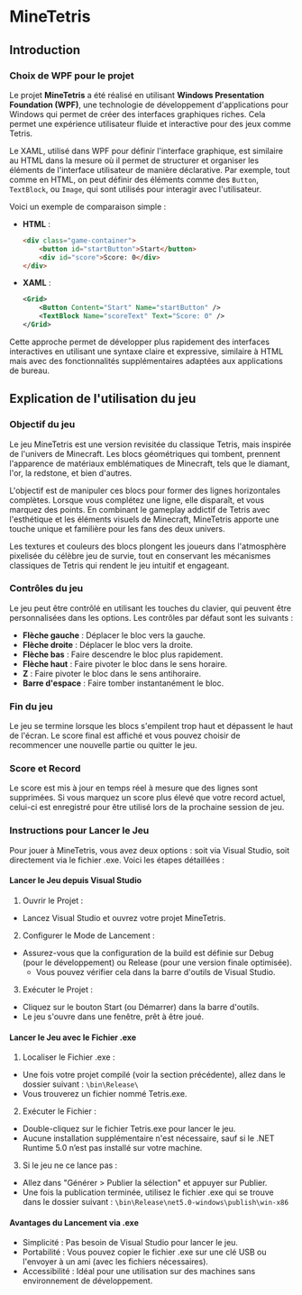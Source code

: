 # MineTetris

## Introduction

### Choix de WPF pour le projet

Le projet **MineTetris** a été réalisé en utilisant **Windows Presentation Foundation (WPF)**, une technologie de développement d'applications pour Windows qui permet de créer des interfaces graphiques riches. Cela permet une expérience utilisateur fluide et interactive pour des jeux comme Tetris.
  
Le XAML, utilisé dans WPF pour définir l'interface graphique, est similaire au HTML dans la mesure où il permet de structurer et organiser les éléments de l'interface utilisateur de manière déclarative. Par exemple, tout comme en HTML, on peut définir des éléments comme des `Button`, `TextBlock`, ou `Image`, qui sont utilisés pour interagir avec l'utilisateur.

Voici un exemple de comparaison simple :

- **HTML** :
    ```html
    <div class="game-container">
        <button id="startButton">Start</button>
        <div id="score">Score: 0</div>
    </div>
    ```

- **XAML** :
    ```xml
    <Grid>
        <Button Content="Start" Name="startButton" />
        <TextBlock Name="scoreText" Text="Score: 0" />
    </Grid>
    ```

Cette approche permet de développer plus rapidement des interfaces interactives en utilisant une syntaxe claire et expressive, similaire à HTML mais avec des fonctionnalités supplémentaires adaptées aux applications de bureau.

## Explication de l'utilisation du jeu

### Objectif du jeu
Le jeu MineTetris est une version revisitée du classique Tetris, mais inspirée de l'univers de Minecraft. Les blocs géométriques qui tombent, prennent l'apparence de matériaux emblématiques de Minecraft, tels que le diamant, l'or, la redstone, et bien d'autres.

L'objectif est de manipuler ces blocs pour former des lignes horizontales complètes. Lorsque vous complétez une ligne, elle disparaît, et vous marquez des points. En combinant le gameplay addictif de Tetris avec l'esthétique et les éléments visuels de Minecraft, MineTetris apporte une touche unique et familière pour les fans des deux univers.

Les textures et couleurs des blocs plongent les joueurs dans l'atmosphère pixelisée du célèbre jeu de survie, tout en conservant les mécanismes classiques de Tetris qui rendent le jeu intuitif et engageant.

### Contrôles du jeu
Le jeu peut être contrôlé en utilisant les touches du clavier, qui peuvent être personnalisées dans les options. Les contrôles par défaut sont les suivants :

- **Flèche gauche** : Déplacer le bloc vers la gauche.
- **Flèche droite** : Déplacer le bloc vers la droite.
- **Flèche bas** : Faire descendre le bloc plus rapidement.
- **Flèche haut** : Faire pivoter le bloc dans le sens horaire.
- **Z** : Faire pivoter le bloc dans le sens antihoraire.
- **Barre d'espace** : Faire tomber instantanément le bloc.

### Fin du jeu
Le jeu se termine lorsque les blocs s'empilent trop haut et dépassent le haut de l'écran. Le score final est affiché et vous pouvez choisir de recommencer une nouvelle partie ou quitter le jeu.

### Score et Record
Le score est mis à jour en temps réel à mesure que des lignes sont supprimées. Si vous marquez un score plus élevé que votre record actuel, celui-ci est enregistré pour être utilisé lors de la prochaine session de jeu.

### Instructions pour Lancer le Jeu
Pour jouer à MineTetris, vous avez deux options : soit via Visual Studio, soit directement via le fichier .exe. Voici les étapes détaillées :

#### Lancer le Jeu depuis Visual Studio
1. Ouvrir le Projet :
- Lancez Visual Studio et ouvrez votre projet MineTetris.
2. Configurer le Mode de Lancement :
- Assurez-vous que la configuration de la build est définie sur Debug (pour le développement) ou Release (pour une version finale optimisée).
  - Vous pouvez vérifier cela dans la barre d'outils de Visual Studio.
3. Exécuter le Projet :
- Cliquez sur le bouton Start (ou Démarrer) dans la barre d'outils.
- Le jeu s'ouvre dans une fenêtre, prêt à être joué.

#### Lancer le Jeu avec le Fichier .exe
1. Localiser le Fichier .exe :
- Une fois votre projet compilé (voir la section précédente), allez dans le dossier suivant :
    `\bin\Release\`
- Vous trouverez un fichier nommé Tetris.exe.

2. Exécuter le Fichier :
- Double-cliquez sur le fichier Tetris.exe pour lancer le jeu.
- Aucune installation supplémentaire n'est nécessaire, sauf si le .NET Runtime 5.0 n’est pas installé sur votre machine.

3. Si le jeu ne ce lance pas :
- Allez dans "Générer > Publier la sélection" et appuyer sur Publier.
- Une fois la publication terminée, utilisez le fichier .exe qui se trouve dans le dossier suivant :
    `\bin\Release\net5.0-windows\publish\win-x86`
#### Avantages du Lancement via .exe
- Simplicité : Pas besoin de Visual Studio pour lancer le jeu.
- Portabilité : Vous pouvez copier le fichier .exe sur une clé USB ou l'envoyer à un ami (avec les fichiers nécessaires).
- Accessibilité : Idéal pour une utilisation sur des machines sans environnement de développement.